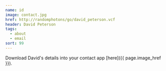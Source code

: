 ```yaml
---
name: id
image: contact.jpg
href: http://randomphotons/go/david_peterson.vcf
header: David Peterson
tags:
  - about
  - email
sort: 99
---
```

Download David's details into your contact app [here]({{ page.image_href }}).
